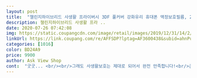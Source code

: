 ```yaml
---
layout: post 
title:  "챌린지하이브리드 사생활 프라이버시 3DF 풀커버 강화유리 휴대폰 액정보호필름, 2개" 
description: 챌린지하이브리드 사생활 프라 ..
date: 2020-07-26 07:42:08 
img: https://static.coupangcdn.com/image/retail/images/2019/12/31/14/2/06959dda-be1c-41e2-83a1-29cba8d03acd.jpg 
linkUrl: https://link.coupang.com/re/AFFSDP?lptag=AF3600438&subid=ahnPublicAsk&pageKey=1298621338&itemId=2107805421&vendorItemId=70106630103&traceid=V0-113-5a4e5dc311d0c6b5 
categories: [1016] 
color: BD24A9 
price: 9900 
author: Ask View Shop 
cont:  "굿굿... <br/><br/>그래도 사생활보호는 제대로 되어서 완전 만족합니다!<br/>근데 극세사 천에서 먼지 정말 많이 떨어져요^^;;<br/>덤벙대는 성격이라 액정 필름 저렴한거로만 사서 뿌셔지면 계속 바꿔 붙이고 했는데 이번엔 사생활 보호되는 필름으로 구매하고 싶어서 찾다가 이제품을 발견!<br/>동생이 새거 아니냐고 이거머냐고  ㅠㅠㅠㅠㅠㅠㅠㅠ<br/>뜯은김에 사진찍어봤는데 구성 좋아여<br/>만족합니다!!!<br/>배송도 빠르고 아쥬 만족합니다<br/>보호필름이 두개라 돈번 느낌입니다<br/>붙이기 쉽게 가이드 틀도 있구 필름이 두개라 알콜스왑이랑 극세사천도 두번 쓸쑤있게 따로 포장되어 있어서 좋아요!<br/>사실 지하철이나 버스안에서 몰래 화면 훔쳐보는 사람들이 꽤나 되서 폰을 잘 안봤는데 이거 하나면 안심 될거 같아여.<br/> 딱 제가 보는 각도에서만 보여짐.<br/>.<br/> 그리고 필름 붙이는 거 매번 뗐다 붙였다 해야는데 이거는 가이드도 있고 클리닝 제품까지 들어있어서 한번에 성공했네요.<br/> 장수도 두장이라 깨져도 걱정 없어요^.<br/>^ 현재까진 터치감도 화면보호도 대만족이네요.<br/><br/>사진후기 쓴다고 뜯었는데<br/>선물인데 깜빡함 ㅠㅠㅠㅠㅠㅠㅠㅠㅠㅠㅠㅠ<br/>아 습관이 일케 무섭습니다 ㅋㅋ<br/>안경닦이 있으시면 그거로 쓰시는게 더 좋을것 같아요<br/>역시나 좋네여 ㅋㅋ<br/>제꺼 써보고 좋아서 동생꺼도 주문했어여 ㅋㅋㅋ<br/>짤린 단면에서 떨어지는거 같은데... <br/><br/>풀커버 강화유리라 정말 튼튼하구요<br/>" 
---
```

